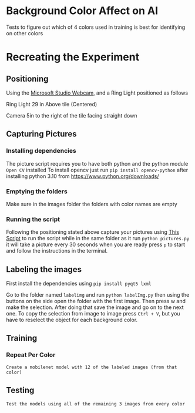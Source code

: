 # Background Color Affect on AI
Tests to figure out which of 4 colors used in training is best for identifying on other colors

# Recreating the Experiment

## Positioning

Using the [Microsoft Studio Webcam](https://www.microsoft.com/en-us/d/lifecam-studio/91dt6wmfdlb3), and a Ring Light positioned as follows 

Ring Light 29 in Above tile (Centered)

Camera 5in to the right of the tile facing straight down

## Capturing Pictures

### Installing dependencies

The picture script requires you to have both python and the python module `Open CV` installed
To install opencv just run `pip install opencv-python` after installing python 3.10 from https://www.python.org/downloads/

### Emptying the folders

Make sure in the images folder the folders with color names are empty

### Running the script

Following the positioning stated above capture your pictures using [This Script](https://github.com/Heppcat-Programming/background-color-ai-tests/blob/main/pictures.py) to run the script while in the same folder as it run `python pictures.py` it will take a picture every 30 seconds when you are ready press `p` to start and follow the instructions in the terminal.

## Labeling the images

First install the dependencies using `pip install pyqt5 lxml`

Go to the folder named `labelimg` and run `python labelImg.py` then using the buttons on the side open the folder with the first image. Then press w and make the selection. After doing that save the image and go on to the next one. To copy the selection from image to image press `Ctrl + V`, but you have to reselect the object for each background color.


## Training
### Repeat Per Color
    Create a mobilenet model with 12 of the labeled images (from that color)

## Testing
    Test the models using all of the remaining 3 images from every color 
